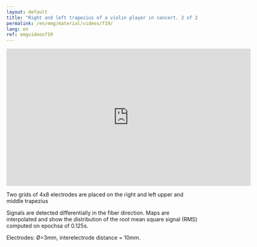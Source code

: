```yaml
---
layout: default
title: "Right and left trapezius of a violin player in concert. 2 of 2."
permalink: /en/emg/material/videos/f19/
lang: en
ref: emgvideosf19
---
```


<iframe width="640" height="360" src="https://www.youtube.com/embed/l-bqCKdyiKo?rel=0&loop=1&modestbranding=1&playlist=l-bqCKdyiKo" frameborder="0" gesture="media" allow="encrypted-media" allowfullscreen></iframe>

Two grids of 4x8 electrodes are placed on the right and left upper and middle trapezius

Signals are detected differentially in the fiber direction. Maps are interpolated and show the distribution of the root mean square signal (RMS) computed on epochsa of 0.125s.

Electrodes: Ø=3mm, interelectrode distance = 10mm.